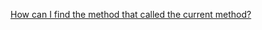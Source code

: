 [How can I find the method that called the current method?](http://stackoverflow.com/questions/171970/how-can-i-find-the-method-that-called-the-current-method)

